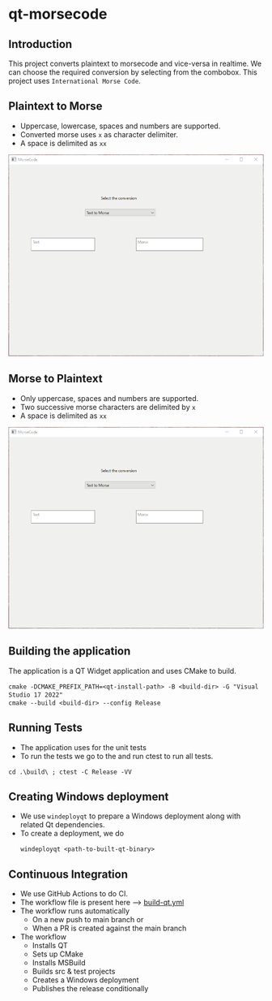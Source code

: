 # qt-morsecode

## Introduction

This project converts plaintext to morsecode and vice-versa in realtime. We can choose the required conversion by selecting from the combobox. This project uses `International Morse Code`.

## Plaintext to Morse
- Uppercase, lowercase, spaces and numbers are supported.
- Converted morse uses `x` as character delimiter.
- A space is delimited as `xx`

![](res/text-to-morse.gif)


## Morse to Plaintext
- Only uppercase, spaces and numbers are supported.
- Two successive morse characters are delimited by `x`
- A space is delimited as `xx`

![](res/morse-to-text.gif)

## Building the application
The application is a QT Widget application and uses CMake to build.
```
cmake -DCMAKE_PREFIX_PATH=<qt-install-path> -B <build-dir> -G "Visual Studio 17 2022"
cmake --build <build-dir> --config Release
```

## Running Tests
- The application uses <QTest> for the unit tests
- To run the tests we go to the <build-dir> and run ctest to run all tests.
```
cd .\build\ ; ctest -C Release -VV
```

## Creating Windows deployment
- We use `windeployqt` to prepare a Windows deployment along with related Qt dependencies.
- To create a deployment, we do
  ```
  windeployqt <path-to-built-qt-binary>
  ```

## Continuous Integration
- We use GitHub Actions to do CI.
- The workflow file is present here --> [build-qt.yml](.github/workflows/build-qt.yml)
- The workflow runs automatically
  - On a new push to main branch or
  - When a PR is created against the main branch
- The workflow
  - Installs QT
  - Sets up CMake
  - Installs MSBuild
  - Builds src & test projects
  - Creates a Windows deployment
  - Publishes the release conditionally
